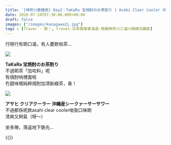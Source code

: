 ```yaml
---
title: '[神奈川衝撞旅] Day2：TaKaRa 宝焼酎のお茶割り | Asahi Clear Cooler 沖縄産シークァーサーサワー'
date: 2020-07-10T07:30:00.000+08:00
draft: false
images: ["/images/kanagawa2i.jpg"]
tags : [flavor - 飲！, travel-日本関東東海道-相模神奈川三浦川崎横浜鎌倉]
---
```


行呀行有啲口渴，有人要飲啖茶...

![](/images/kanagawa2i1.jpg)

**TaKaRa 宝焼酎のお茶割り**  
不過啲茶「加咗料」呢  
有焼酎响裡面啦  
冇甜味嘅純粹焼酎加清新綠茶，香！

![](/images/kanagawa2i.jpg)

**アサヒ クリアクーラー 沖縄産シークァーサーサワー**  
不過都係呢款asahi clear cooler啱我口味啲  
清爽又夠氣（呀～）  


坐多陣，落返地下鉄先...

{{<kanagawa>}}
